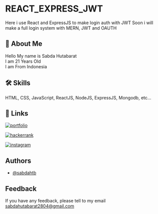 # REACT_EXPRESS_JWT

Here i use React and ExpressJS to make login auth with JWT
Soon i will make a full login system with MERN, JWT and OAUTH

## 🚀 About Me

Hello My name is Sabda Hutabarat \
I am 21 Years Old \
I am From Indonesia

## 🛠 Skills

HTML, CSS, JavaScript, ReactJS, NodeJS, ExpressJS, Mongodb, etc...

## 🔗 Links

[![portfolio](https://img.shields.io/badge/my_portfolio-000?style=for-the-badge&logo=ko-fi&logoColor=white)](https://sabdahtb.github.io/portfolio/)

[![hackerrank](https://img.shields.io/badge/-Hackerrank-2EC866?style=for-the-badge&logo=HackerRank&logoColor=white)](https://www.hackerrank.com/sabdahutabarat21)

[![instagram](https://img.shields.io/badge/Instagram-E4405F?style=for-the-badge&logo=instagram&logoColor=white)](https://www.instagram.com/sabdahtb/)

## Authors

- [@sabdahtb](https://github.com/sabdahtb)

## Feedback

If you have any feedback, please tell to my email sabdahutabarat2804@gmail.com
